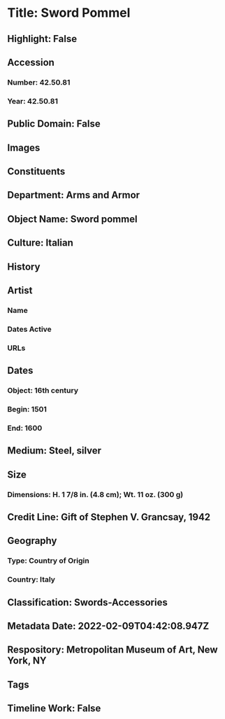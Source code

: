 # Title: Sword Pommel
## Highlight: False
## Accession
### Number: 42.50.81
### Year: 42.50.81
## Public Domain: False
## Images
## Constituents
## Department: Arms and Armor
## Object Name: Sword pommel
## Culture: Italian
## History
## Artist
### Name
### Dates Active
### URLs
## Dates
### Object: 16th century
### Begin: 1501
### End: 1600
## Medium: Steel, silver
## Size
### Dimensions: H. 1 7/8 in. (4.8 cm); Wt. 11 oz. (300 g)
## Credit Line: Gift of Stephen V. Grancsay, 1942
## Geography
### Type: Country of Origin
### Country: Italy
## Classification: Swords-Accessories
## Metadata Date: 2022-02-09T04:42:08.947Z
## Respository: Metropolitan Museum of Art, New York, NY
## Tags
## Timeline Work: False